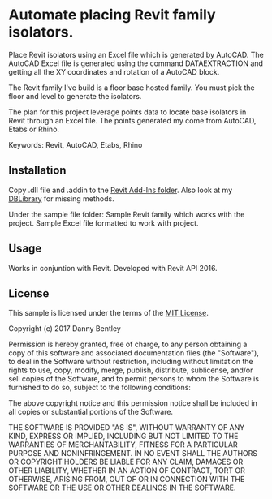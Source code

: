 # Automate placing Revit family isolators. 
Place Revit isolators using an Excel file which is generated by AutoCAD.  The AutoCAD Excel file is generated using the command DATAEXTRACTION and getting all the XY coordinates and rotation of a AutoCAD block.  

The Revit family I've build is a floor base hosted family.  You must pick the floor and level to generate the isolators.

The plan for this project leverage points data to locate base isolators in Revit through an Excel file.  The points generated my come from AutoCAD, Etabs or Rhino. 

Keywords: Revit, AutoCAD, Etabs, Rhino

## Installation
Copy .dll file and .addin to the [Revit Add-Ins folder](http://help.autodesk.com/view/RVT/2015/ENU/?guid=GUID-4FFDB03E-6936-417C-9772-8FC258A261F7).
Also look at my [DBLibrary](https://github.com/dannysbentley/DBLibrary) for missing methods. 

Under the sample file folder:
Sample Revit family which works with the project. 
Sample Excel file formatted to work with project. 

## Usage

Works in conjuntion with Revit. Developed with Revit API 2016.


## License

This sample is licensed under the terms of the [MIT License](https://opensource.org/licenses/MIT).

Copyright (c) 2017 Danny Bentley

Permission is hereby granted, free of charge, to any person obtaining a copy of this software and associated documentation files (the "Software"), to deal in the Software without restriction, including without limitation the rights to use, copy, modify, merge, publish, distribute, sublicense, and/or sell copies of the Software, and to permit persons to whom the Software is furnished to do so, subject to the following conditions:

The above copyright notice and this permission notice shall be included in all copies or substantial portions of the Software.

THE SOFTWARE IS PROVIDED "AS IS", WITHOUT WARRANTY OF ANY KIND, EXPRESS OR IMPLIED, INCLUDING BUT NOT LIMITED TO THE WARRANTIES OF MERCHANTABILITY, FITNESS FOR A PARTICULAR PURPOSE AND NONINFRINGEMENT. IN NO EVENT SHALL THE AUTHORS OR COPYRIGHT HOLDERS BE LIABLE FOR ANY CLAIM, DAMAGES OR OTHER LIABILITY, WHETHER IN AN ACTION OF CONTRACT, TORT OR OTHERWISE, ARISING FROM, OUT OF OR IN CONNECTION WITH THE SOFTWARE OR THE USE OR OTHER DEALINGS IN THE SOFTWARE.
